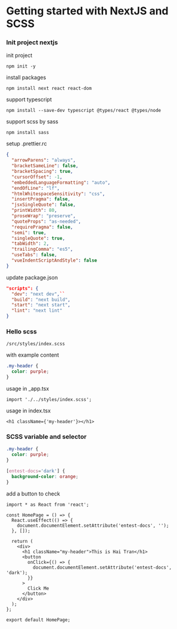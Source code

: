 # Getting started with NextJS and SCSS

### Init project nextjs

init project

```shell
npm init -y
```

install packages

```shell
npm install next react react-dom
```

support typescript

```shell
npm install --save-dev typescript @types/react @types/node
```

support scss by sass

```shell
npm install sass
```

setup .prettier.rc

```json
{
  "arrowParens": "always",
  "bracketSameLine": false,
  "bracketSpacing": true,
  "cursorOffset": -1,
  "embeddedLanguageFormatting": "auto",
  "endOfLine": "lf",
  "htmlWhitespaceSensitivity": "css",
  "insertPragma": false,
  "jsxSingleQuote": false,
  "printWidth": 80,
  "proseWrap": "preserve",
  "quoteProps": "as-needed",
  "requirePragma": false,
  "semi": true,
  "singleQuote": true,
  "tabWidth": 2,
  "trailingComma": "es5",
  "useTabs": false,
  "vueIndentScriptAndStyle": false
}
```

update package.json

```json
"scripts": {
  "dev": "next dev",``
  "build": "next build",
  "start": "next start",
  "lint": "next lint"
}

```

### Hello scss

```shell
/src/styles/index.scss
```

with example content

```scss
.my-header {
  color: purple;
}
```

usage in \_app.tsx

```tsx
import './../styles/index.scss';
```

usage in index.tsx

```tsx
<h1 className={'my-header'}></h1>
```

### SCSS variable and selector

```scss
.my-header {
  color: purple;
}

[entest-docs='dark'] {
  background-color: orange;
}
```

add a button to check

```tsx
import * as React from 'react';

const HomePage = () => {
  React.useEffect(() => {
    document.documentElement.setAttribute('entest-docs', '');
  }, []);

  return (
    <div>
      <h1 className="my-header">This is Hai Tran</h1>
      <button
        onClick={() => {
          document.documentElement.setAttribute('entest-docs', 'dark');
        }}
      >
        Click Me
      </button>
    </div>
  );
};

export default HomePage;
```
